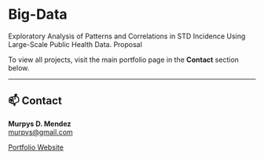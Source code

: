 # Big-Data

Exploratory Analysis of Patterns and Correlations in STD Incidence Using Large-Scale Public Health Data. Proposal  

To view all projects, visit the main portfolio page in the **Contact** section below.

---

## 📫 Contact

**Murpys D. Mendez**  
murpys@gmail.com  

[Portfolio Website](https://duranmendez.github.io/Data-Science-Portfolio/)
